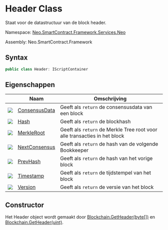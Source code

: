 # Header Class

Staat voor de datastructuur van de block header.

Namespace: [Neo.SmartContract.Framework.Services.Neo](../neo.md)

Assembly: Neo.SmartContract.Framework

## Syntax

```c#
public class Header: IScriptContainer
```

## Eigenschappen

| | Naam   | Omschrijving |
| ---------------------------------------- | ---------------------------------------- | -------------------------- |
| ![](https://i-msdn.sec.s-msft.com/dynimg/IC74937.jpeg) | [ConsensusData](Header/ConsensusData.md) | Geeft als `return` de consensusdata van een block |
| ![](https://i-msdn.sec.s-msft.com/dynimg/IC74937.jpeg) | [Hash](Header/ConsensusData.md)          | Geeft als `return` de blockhash |
| ![](https://i-msdn.sec.s-msft.com/dynimg/IC74937.jpeg) | [MerkleRoot](Header/MerkleRoot.md)       | Geeft als `return` de Merkle Tree root voor alle transacties in het block |
| ![](https://i-msdn.sec.s-msft.com/dynimg/IC74937.jpeg) | [NextConsensus](Header/NextConsensus.md) | Geeft als `return` de hash van de volgende Bookkeeper |
| ![](https://i-msdn.sec.s-msft.com/dynimg/IC74937.jpeg) | [PrevHash](Header/PrevHash.md)           | Geeft als `return` de hash van het vorige block |
| ![](https://i-msdn.sec.s-msft.com/dynimg/IC74937.jpeg) | [Timestamp](Header/Timestamp.md)         | Geeft als `return` de tijdstempel van het block |
| ![](https://i-msdn.sec.s-msft.com/dynimg/IC74937.jpeg) | [Version](Header/Version.md)             | Geeft als `return` de versie van het block  |

## Constructor

Het Header object wordt gemaakt door [Blockchain.GetHeader(byte[])](Blockchain/GetHeader.md) en [Blockchain.GetHeader(uint)](Blockchain/GetHeader2.md).
